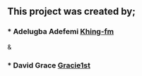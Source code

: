## This project was created by;
### * Adelugba Adefemi [Khing-fm](https://github.com/khing-fm)
&
### * David Grace [Gracie1st](https://github.com/Gracie1st)
